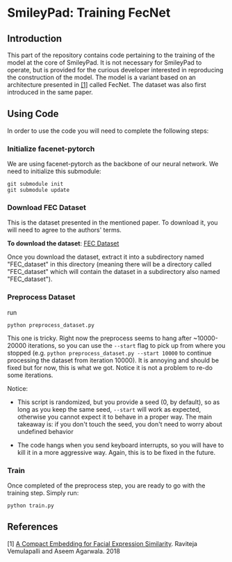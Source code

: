 # SmileyPad: Training FecNet
## Introduction
This part of the repository contains code pertaining to the training of the model at the core of SmileyPad. It is not necessary for SmileyPad to operate, but is provided for the curious developer interested in reproducing the construction of the model.
The model is a variant based on an architecture presented in [[1]](#1) called FecNet. The dataset was also first introduced in the same paper. 


## Using Code
In order to use the code you will need to complete the following steps:

### Initialize facenet-pytorch 
We are using facenet-pytorch as the backbone of our neural network. We need to initialize this submodule:

```
git submodule init
git submodule update
```


### Download FEC Dataset
This is the dataset presented in the mentioned paper. To download it, you will need to agree to the authors' terms.

<b>To download the dataset</b>: [FEC Dataset](https://ai.google/tools/datasets/google-facial-expression/)

Once you download the dataset, extract it into a subdirectory named "FEC_dataset" in this directory (meaning there will be a directory called "FEC_dataset" which will contain the dataset in a subdirectory also named "FEC_dataset").


### Preprocess Dataset
run

```
python preprocess_dataset.py
```

This one is tricky. Right now the preprocess seems to hang after ~10000-20000 iterations, so you can use the `--start` flag to pick up from where you stopped (e.g. `python preprocess_dataset.py --start 10000` to continue processing the dataset from iteration 10000). It is annoying and should be fixed but for now, this is what we got. Notice it is not a problem to re-do some iterations. 

Notice: 
* This script is randomized, but you provide a seed (0, by default), so as long as you keep the same seed, `--start` will work as expected, otherwise you cannot expect it to behave in a proper way. The main takeaway is: if you don't touch the seed, you don't need to worry about undefined behavior

* The code hangs when you send keyboard interrupts, so you will have to kill it in a more aggressive way. Again, this is to be fixed in the future.


### Train

Once completed of the preprocess step, you are ready to go with the training step.
Simply run:

```
python train.py
```



## References
<a id="1"> [1] </a> [A Compact Embedding for Facial Expression Similarity](http://arxiv.org/abs/1811.11283). Raviteja Vemulapalli and Aseem Agarwala. 2018